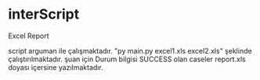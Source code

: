 # interScript


Excel Report

script arguman ile çalışmaktadır.
"py main.py excel1.xls excel2.xls" şeklinde çalıştırılmaktadır.
şuan için Durum bilgisi SUCCESS olan caseler report.xls doyası içersine yazılmaktadır.
